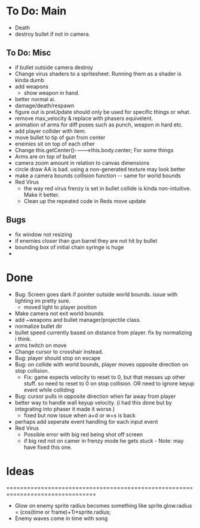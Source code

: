 # To Do: Main
- Death
- destroy bullet if not in camera.

## To Do: Misc
- if bullet outside camera destroy
- Change virus shaders to a spritesheet. Running them as a shader is kinda dumb
- add weapons
    - show weapon in hand.
- better normal ai.
- damage/death/respawn
- figure out is preUpdate should only be used for specific things or what.
- remove max_velocity & replace with phasers equivelent.
- animation of arms for diff poses such as punch, weapon in hard etc.
- add player collider with item.
- move bullet to tip of gun from center
- enemies sit on top of each other
- Change this.getCenter()---->this.body.center; For some things
- Arms are on top of bullet
- camera zoom amount in relation to canvas dimensions
- circle draw AA is bad. using a non-generated texture may look better
- make a camera bounds collision function
-- same for world bounds
- Red Virus
    - the way red virus frenzy is set in bullet collide is kinda non-intuitive.  Make it better.
    - Clean up the repeated code in Reds move update

## Bugs
- fix window not resizing 
- if enemies closer than gun barrel they are not hit by bullet
- bounding box of initial chain syringe is huge
- 


# Done
- Bug: Screen goes dark if pointer outside world bounds. issue with lighting im pretty sure.
    - moved light to player position
- Make camera not exit world bounds
- add ~weapons and bullet manager/projectile class.
- normalize bullet dir
- bullet speed currently based on distance from player. fix by normalizing i think.
- arms twitch on move
- Change cursor to crosshair instead.
- Bug: player should stop on escape
- Bug: on collide with world bounds, player moves opposite direction on stop collision.
    - Fix: game expects velocity to reset to 0, but that messes up other stuff. so need to reset to 0 on stop collision. OR need to ignore keyup event while colliding
- Bug: cursor pulls in opposite direction when far away from player
- better way to handle wall keyup velocity. (i had this done but by integrating into phaser it made it worse.)
    - fixed but now issue when a+d or w+s is back
- perhaps add seperate event handling for each input event
- Red Virus
    - Possible error with big red being shot off screen 
    - if big red not on camer in frenzy mode he gets stuck - Note: may have fixed this one.

# Ideas
================================================================================
- Glow on enemy sprite radius becomes something like sprite.glow.radius = (cos(time or frame)+1)*sprite.radius;
- Enemy waves come in time with song
